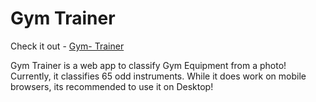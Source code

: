 # Gym Trainer
Check it out - [Gym- Trainer](https://gym-trainer.onrender.com/)

Gym Trainer is a web app to classify Gym Equipment from a photo! Currently, it classifies 65 odd instruments. While it does work on mobile browsers, its recommended to use it on Desktop!
